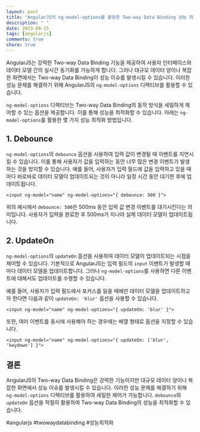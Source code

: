 ```yaml
---
layout: post
title: "AngularJS의 ng-model-options를 활용한 Two-way Data Binding 성능 최적화 방법"
description: " "
date: 2023-09-15
tags: [angularjs]
comments: true
share: true
---
```


AngularJS는 강력한 Two-way Data Binding 기능을 제공하여 사용자 인터페이스와 데이터 모델 간의 실시간 동기화를 가능하게 합니다. 그러나 대규모 데이터 양이나 복잡한 화면에서는 Two-way Data Binding이 성능 이슈를 발생시킬 수 있습니다. 이러한 성능 문제를 해결하기 위해 AngularJS의 `ng-model-options` 디렉티브를 활용할 수 있습니다.

`ng-model-options` 디렉티브는 Two-way Data Binding의 동작 방식을 세밀하게 제어할 수 있는 옵션을 제공합니다. 이를 통해 성능을 최적화할 수 있습니다. 아래는 `ng-model-options`를 활용한 몇 가지 성능 최적화 방법입니다.

## 1. Debounce

`ng-model-options`의 `debounce` 옵션을 사용하여 입력 값이 변경될 때 이벤트를 지연시킬 수 있습니다. 이를 통해 사용자가 값을 입력하는 동안 너무 많은 변경 이벤트가 발생하는 것을 방지할 수 있습니다. 예를 들어, 사용자가 입력 필드에 값을 입력하고 있을 때마다 바로바로 데이터 모델이 업데이트되는 것이 아니라 일정 시간 동안 대기한 후에 업데이트됩니다.

```
<input ng-model="name" ng-model-options="{ debounce: 500 }">
```

위의 예시에서 `debounce: 500`은 500ms 동안 입력 값 변경 이벤트를 대기시킨다는 의미입니다. 사용자가 입력을 완료한 후 500ms가 지나야 실제 데이터 모델이 업데이트됩니다.

## 2. UpdateOn

`ng-model-options`의 `updateOn` 옵션을 사용하여 데이터 모델이 업데이트되는 시점을 제어할 수 있습니다. 기본적으로 AngularJS는 입력 필드의 `input` 이벤트가 발생할 때마다 데이터 모델을 업데이트합니다. 그러나 `ng-model-options`를 사용하면 다른 이벤트에 대해서도 업데이트를 수행할 수 있습니다.

예를 들어, 사용자가 입력 필드에서 포커스를 잃을 때에만 데이터 모델을 업데이트하고자 한다면 다음과 같이 `updateOn: 'blur'` 옵션을 사용할 수 있습니다.

```
<input ng-model="name" ng-model-options="{ updateOn: 'blur' }">
```

또한, 여러 이벤트를 동시에 사용해야 하는 경우에는 배열 형태로 옵션을 지정할 수 있습니다.

```
<input ng-model="name" ng-model-options="{ updateOn: ['blur', 'keydown'] }">
```

## 결론

AngularJS의 Two-way Data Binding은 강력한 기능이지만 대규모 데이터 양이나 복잡한 화면에서 성능 이슈를 발생시킬 수 있습니다. 이러한 성능 문제를 해결하기 위해 `ng-model-options` 디렉티브를 활용하여 세밀한 제어가 가능합니다. `debounce`와 `updateOn` 옵션을 적절히 활용하여 Two-way Data Binding의 성능을 최적화할 수 있습니다.

#angularjs #twowaydatabinding #성능최적화